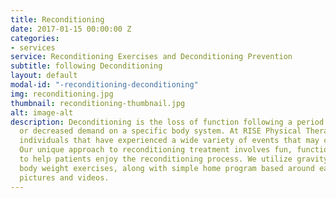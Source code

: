 ```yaml
---
title: Reconditioning
date: 2017-01-15 00:00:00 Z
categories:
- services
service: Reconditioning Exercises and Deconditioning Prevention
subtitle: following Deconditioning
layout: default
modal-id: "-reconditioning-deconditioning"
img: reconditioning.jpg
thumbnail: reconditioning-thumbnail.jpg
alt: image-alt
description: Deconditioning is the loss of function following a period of inactivity
  or decreased demand on a specific body system. At RISE Physical Therapy, we help
  individuals that have experienced a wide variety of events that may cause deconditioning.
  Our unique approach to reconditioning treatment involves fun, functional exercises
  to help patients enjoy the reconditioning process. We utilize gravity depending
  body weight exercises, along with simple home program based around easy-to-follow
  pictures and videos.
---
```

